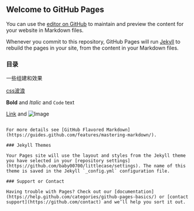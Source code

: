 ## Welcome to GitHub Pages

You can use the [editor on GitHub](https://github.com/baby00700/littlecase/edit/master/README.md) to maintain and preview the content for your website in Markdown files.

Whenever you commit to this repository, GitHub Pages will run [Jekyll](https://jekyllrb.com/) to rebuild the pages in your site, from the content in your Markdown files.

### 目录

一些组建和效果

[css波浪](https://baby00700.github.io/littlecase/demo/CSS%E6%B3%A2%E6%B5%AA/css%E6%B3%A2%E6%B5%AA%E6%95%88%E6%9E%9C.html)

**Bold** and _Italic_ and `Code` text

[Link](url) and ![Image](src)
```

For more details see [GitHub Flavored Markdown](https://guides.github.com/features/mastering-markdown/).

### Jekyll Themes

Your Pages site will use the layout and styles from the Jekyll theme you have selected in your [repository settings](https://github.com/baby00700/littlecase/settings). The name of this theme is saved in the Jekyll `_config.yml` configuration file.

### Support or Contact

Having trouble with Pages? Check out our [documentation](https://help.github.com/categories/github-pages-basics/) or [contact support](https://github.com/contact) and we’ll help you sort it out.
